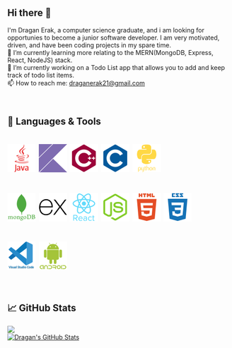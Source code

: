 ## Hi there 👋

I'm Dragan Erak, a computer science graduate, and i am looking for opportunies to become a junior software developer. I am very motivated, driven, and have been coding projects in my spare time.<br>
🌱 I’m currently learning more relating to the MERN(MongoDB, Express, React, NodeJS) stack.<br>
🔭 I’m currently working on a Todo List app that allows you to add and keep track of todo list items.<br>
📫 How to reach me: draganerak21@gmail.com

<br>

## 🔧 Languages & Tools

# <img alt="medium" height="64px" width="64px" src="https://github.com/devicons/devicon/blob/master/icons/java/java-plain-wordmark.svg"/> <img alt="medium" height="64px" width="64px" src="https://github.com/devicons/devicon/blob/master/icons/kotlin/kotlin-plain.svg"/> <img alt="medium" height="64px" width="64px" src="https://github.com/devicons/devicon/blob/master/icons/cplusplus/cplusplus-plain.svg"/> <img alt="medium" height="64px" width="64px" src="https://github.com/devicons/devicon/blob/master/icons/c/c-plain.svg"/> <img alt="medium" height="64px" width="64px" src="https://github.com/devicons/devicon/blob/master/icons/python/python-plain-wordmark.svg"/>

# <img alt="medium" height="64px" width="64px" src="https://github.com/devicons/devicon/blob/master/icons/mongodb/mongodb-plain-wordmark.svg"/> <img alt="medium" height="64px" width="64px" src="https://github.com/devicons/devicon/blob/master/icons/express/express-original.svg"/> <img alt="medium" height="64px" width="64px" src="https://github.com/devicons/devicon/blob/master/icons/react/react-original-wordmark.svg"/> <img alt="medium" height="64px" width="64px" src="https://github.com/devicons/devicon/blob/master/icons/nodejs/nodejs-plain.svg"/> <img alt="medium" height="64px" width="64px" src="https://github.com/devicons/devicon/blob/master/icons/html5/html5-plain-wordmark.svg"/> <img alt="medium" height="64px" width="64px" src="https://github.com/devicons/devicon/blob/master/icons/css3/css3-plain-wordmark.svg"/>

# <img alt="medium" height="64px" width="64px" src="https://github.com/devicons/devicon/blob/master/icons/vscode/vscode-original-wordmark.svg"/> <img alt="medium" height="64px" width="64px" src="https://github.com/devicons/devicon/blob/master/icons/android/android-plain-wordmark.svg"/>
<br>

## &#x1f4c8; GitHub Stats

<a href="https://github.com/DraganErak1331/DraganErak1331">
  <img align="center" src="https://github-readme-stats.vercel.app/api/top-langs/?username=DraganErak1331&hide=html,tex&title_color=ffffff&text_color=c9cacc&icon_color=2bbc8a&bg_color=1d1f21&langs_count=3" />
</a>
<br>
<a href="https://github.com/DraganErak1331/DraganErak1331">
  <img align="center" src="https://github-readme-stats.vercel.app/api?username=DraganErak1331&show_icons=true&line_height=27&count_private=true&title_color=ffffff&text_color=c9cacc&icon_color=2bbc8a&bg_color=1d1f21" alt="Dragan's GitHub Stats" />
</a>


<!--
**DraganErak1331/DraganErak1331** is a ✨ _special_ ✨ repository because its `README.md` (this file) appears on your GitHub profile.

Here are some ideas to get you started:

- 🔭 I’m currently working on ...
- 🌱 I’m currently learning ...
- 👯 I’m looking to collaborate on ...
- 🤔 I’m looking for help with ...
- 💬 Ask me about ...
- 📫 How to reach me: ...
- 😄 Pronouns: ...
- ⚡ Fun fact: ...
-->
